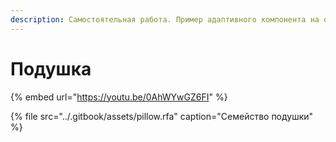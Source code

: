 ```yaml
---
description: Самостоятельная работа. Пример адаптивного компонента на основе образца
---
```


# Подушка

{% embed url="https://youtu.be/0AhWYwGZ6FI" %}

{% file src="../.gitbook/assets/pillow.rfa" caption="Семейство подушки" %}

